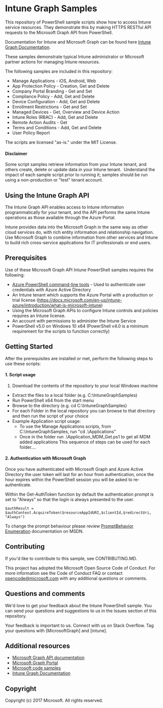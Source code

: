 # Intune Graph Samples

This repository of PowerShell sample scripts show how to access Intune service resources.  They demonstrate this by making HTTPS RESTful API requests to the Microsoft Graph API from PowerShell.

Documentation for Intune and Microsoft Graph can be found here [Intune Graph Documentation](https://developer.microsoft.com/en-us/graph/docs/api-reference/beta/resources/intune_graph_overview).

These samples demonstrate typical Intune administrator or Microsoft partner actions for managing Intune resources.

The following samples are included in this repository:
- Manage Applications - iOS, Android, Web
- App Protection Policy - Creation, Get and Delete
- Company Portal Branding - Get and Set
- Compliance Policy - Add, Get and Delete
- Device Configuration - Add, Get and Delete
- Enrollment Restrictions - Get and Set
- Managed Devices - Get, Overview and Device Action
- Intune Roles (RBAC) - Add, Get and Delete
- Remote Action Audits - Get
- Terms and Conditions - Add, Get and Delete
- User Policy Report

The scripts are licensed "as-is." under the MIT License.

#### Disclaimer
Some script samples retrieve information from your Intune tenant, and others create, delete or update data in your Intune tenant.  Understand the impact of each sample script prior to running it; samples should be run using a non-production or "test" tenant account. 

## Using the Intune Graph API
The Intune Graph API enables access to Intune information programmatically for your tenant, and the API performs the same Intune operations as those available through the Azure Portal.  

Intune provides data into the Microsoft Graph in the same way as other cloud services do, with rich entity information and relationship navigation.  Use Microsoft Graph to combine information from other services and Intune to build rich cross-service applications for IT professionals or end users.     

## Prerequisites
Use of these Microsoft Graph API Intune PowerShell samples requires the following:
* [Azure PowerShell command-line tools](https://azure.microsoft.com/en-us/downloads/) - Used to authenticate user credentials with Azure Active Directory
* An Intune tenant which supports the Azure Portal with a production or trial license (https://docs.microsoft.com/en-us/intune-azure/introduction/what-is-microsoft-intune)
* Using the Microsoft Graph APIs to configure Intune controls and policies requires an Intune license.
* An account with permissions to administer the Intune Service
* PowerShell v5.0 on Windows 10 x64 (PowerShell v4.0 is a minimum requirement for the scripts to function correctly)

## Getting Started
After the prerequisites are installed or met, perform the following steps to use these scripts:

#### 1. Script usage

1. Download the contents of the repository to your local Windows machine
* Extract the files to a local folder (e.g. C:\IntuneGraphSamples)
* Run PowerShell x64 from the start menu
* Browse to the directory (e.g. cd C:\IntuneGraphSamples)
* For each Folder in the local repository you can browse to that directory and then run the script of your choice
* Example Application script usage:
  * To use the Manage Applications scripts, from C:\IntuneGraphSamples, run "cd .\Applications\"
  * Once in the folder run .\Application_MDM_Get.ps1 to get all MDM added applications
  This sequence of steps can be used for each folder....

#### 2. Authentication with Microsoft Graph
Once you have authenticated with Microsoft Graph and Azure Active Directory the user token will last for an hour from authentication, once the hour expires within the PowerShell session you will be asked to re-authenticate.

Within the Get-AuthToken function by default the authentication prompt is set to "Always" so that the login is always presented to the user.

```
$authResult = $authContext.AcquireToken($resourceAppIdURI,$clientId,$redirectUri, "Always")
```

To change the prompt behaviour please review [PromptBehavior Enumeration](https://msdn.microsoft.com/en-us/library/azure/microsoft.identitymodel.clients.activedirectory.promptbehavior.aspx) documentation on MSDN.

## Contributing

If you'd like to contribute to this sample, see CONTRIBUTING.MD.

This project has adopted the Microsoft Open Source Code of Conduct. For more information see the Code of Conduct FAQ or contact opencode@microsoft.com with any additional questions or comments.

## Questions and comments

We'd love to get your feedback about the Intune PowerShell sample. You can send your questions and suggestions to us in the Issues section of this repository.

Your feedback is important to us. Connect with us on Stack Overflow. Tag your questions with [MicrosoftGraph] and [intune].


## Additional resources
* [Microsoft Graph API documentation](https://developer.microsoft.com/en-us/graph/docs)
* [Microsoft Graph Portal](https://developer.microsoft.com/en-us/graph/graph-explorer)
* [Microsoft code samples](https://developer.microsoft.com/en-us/graph/code-samples-and-sdks)
* [Intune Graph Documentation](https://developer.microsoft.com/en-us/graph/docs/api-reference/beta/resources/intune_graph_overview)

## Copyright
Copyright (c) 2017 Microsoft. All rights reserved.
